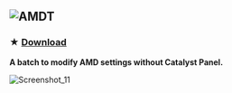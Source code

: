 ![AMDT](https://github.com/gzmatte/AMD/assets/117684932/aba1fd9f-8373-4596-99b5-58c33b597ed8)
------------

### ★ [Download](https://github.com/gzmatte/AMD/releases/download/1/AMD-FPS.bat)

**A batch to modify AMD settings without Catalyst Panel.**

![Screenshot_11](https://github.com/gzmatte/AMD/assets/117684932/3ec21222-f5e8-4b1e-af01-1813dcbd541d)
